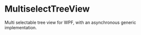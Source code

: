 # MultiselectTreeView
Multi selectable tree view for WPF, with an asynchronous generic implementation.
